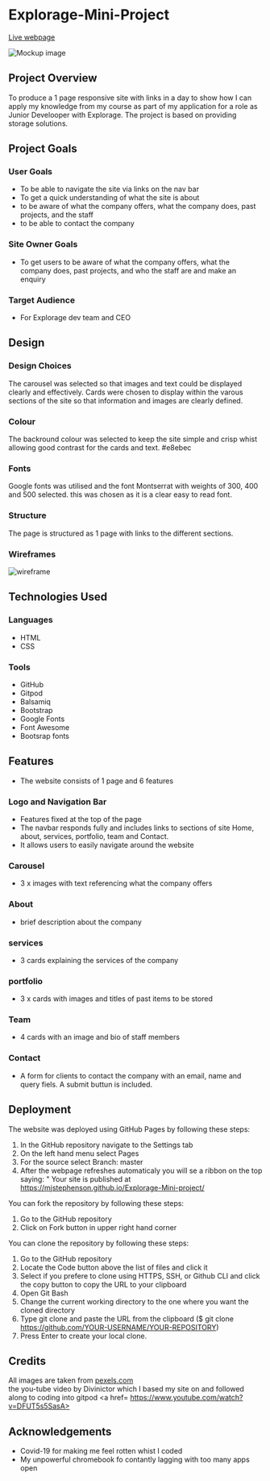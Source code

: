 # Explorage-Mini-Project

[Live webpage](https://mjstephenson.github.io/Explorage-Mini-project/)

![Mockup image](docs/testing/testpic.png)

## Project Overview

To produce a 1 page responsive site with links in a day to show how I can apply my knowledge from my course as part of my application for a role as Junior Develooper with Explorage. The project is based on providing storage solutions.

## Project Goals 

### User Goals

- To be able to navigate the site via links on the nav bar
- To get a quick understanding of what the site is about
- to be aware of what the company offers, what the company does, past projects, and the staff
- to be able to contact the company

### Site Owner Goals

- To get users to be aware of what the company offers, what the company does, past projects, and who the staff are and make an enquiry

### Target Audience

- For Explorage dev team and CEO

## Design

### Design Choices
The carousel was selected so that images and text could be displayed clearly and effectively. Cards were chosen to display within the varous sections of the site so that information and images are clearly defined.

### Colour

The backround colour was selected to keep the site simple and crisp whist allowing good contrast for the cards and text. #e8ebec

### Fonts

Google fonts was utilised and the font Montserrat with weights of 300, 400 and 500 selected. this was chosen as it is a clear easy to read font.

### Structure

The page is structured as 1 page with links to the different sections.

### Wireframes

![wireframe](docs/testing/exploragewiref.png)

## Technologies Used

### Languages
- HTML
- CSS

### Tools

- GitHub
- Gitpod
- Balsamiq
- Bootstrap
- Google Fonts
- Font Awesome
- Bootsrap fonts

## Features
- The website consists of 1 page and 6 features

### Logo and Navigation Bar
- Features fixed at the top of the page
- The navbar responds fully and includes links to sections of site  Home, about, services, portfolio, team and Contact.
- It allows users to easily navigate around the website

### Carousel

- 3 x images with text referencing what the company offers

### About

- brief description about the company

### services

- 3 cards explaining the services of the company

### portfolio

- 3 x cards with images and titles of past items to be stored

### Team

- 4 cards with an image and bio of staff members

### Contact

- A form for clients to contact the company with an email, name and query fiels. A submit buttun is included.

## Deployment
The website was deployed using GitHub Pages by following these steps:
1. In the GitHub repository navigate to the Settings tab
2. On the left hand menu select Pages
3. For the source select Branch: master
4. After the webpage refreshes automaticaly you will se a ribbon on the top saying: " Your site is published at https://mjstephenson.github.io/Explorage-Mini-project/

You can fork the repository by following these steps:
1. Go to the GitHub repository
2. Click on Fork button in upper right hand corner

You can clone the repository by following these steps:
1. Go to the GitHub repository 
2. Locate the Code button above the list of files and click it 
3. Select if you prefere to clone using HTTPS, SSH, or Github CLI and click the copy button to copy the URL to your clipboard
4. Open Git Bash
5. Change the current working directory to the one where you want the cloned directory
6. Type git clone and paste the URL from the clipboard ($ git clone https://github.com/YOUR-USERNAME/YOUR-REPOSITORY)
7. Press Enter to create your local clone.

## Credits

All images are taken from <a href= "https://unsplash.com/">pexels.com</a>  
the you-tube video by Divinictor which I based my site on and followed along to coding into gitpod <a href= https://www.youtube.com/watch?v=DFUT5s5SasA></a>

## Acknowledgements

- Covid-19 for making me feel rotten whist I coded
- My unpowerful chromebook fo contantly lagging with too many apps open